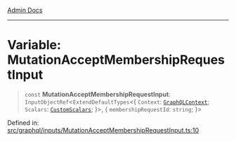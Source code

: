 [Admin Docs](/)

***

# Variable: MutationAcceptMembershipRequestInput

> `const` **MutationAcceptMembershipRequestInput**: `InputObjectRef`\<`ExtendDefaultTypes`\<\{ `Context`: [`GraphQLContext`](../../../context/type-aliases/GraphQLContext.md); `Scalars`: [`CustomScalars`](../../../scalars/type-aliases/CustomScalars.md); \}\>, \{ `membershipRequestId`: `string`; \}\>

Defined in: [src/graphql/inputs/MutationAcceptMembershipRequestInput.ts:10](https://github.com/PalisadoesFoundation/talawa-api/blob/b92360e799fdc7cf89a1346eb8395735c501ee9c/src/graphql/inputs/MutationAcceptMembershipRequestInput.ts#L10)
